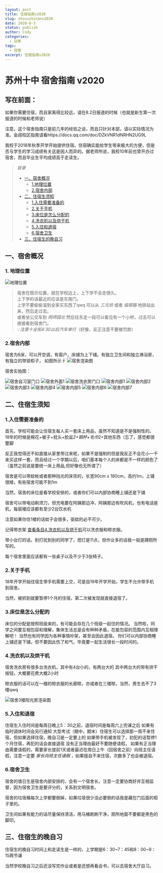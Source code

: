 ```yaml
---
layout: post
title: 住宿指南v2020
slug: zhusuzhinanv2020
date: 2020-8-3
status: publish
author: Cody
categories: 
  - 日常
tags:
  - 住宿
excerpt: 住宿指南v2020
---
```


# 苏州十中 宿舍指南 v2020

## 写在前面：

如果你需要住宿，而且家离得比较远，请在8.2日报道的时候（也就是新生第一次报道的时候和老师说）

注意，这个宿舍指南只是前几年的经验之谈，而且只针对本部，请以实际情况为准。金阊校区指南请看https://docs.qq.com/doc/DZkVNR1dNRHN2UG9L

我校于2018年秋季开学开始提供住宿。住宿确实能给学生带来极大的方便，但是否与学生的学习成绩有关这是因人而异的。据老师所说，我校10年前也曾开办过宿舍，而且毕业生平均成绩高于走读生。


> _目录_
> * [一、宿舍概况](#1)
>   * [1.地理位置](#1.1)
>   * [2.宿舍内部](#1.2)
> * [二、住宿生须知](#2)
>   * [1.入住需要准备的](#2.1)
>   * [2.关于手机](#2.2)
>   * [3.床位是怎么分配的](#2.3)
>   * [4.洗衣机以及烘干机](#2.4)
>   * [5.入住和退宿](#2.5)
>   * [6.宿舍卫生](#2.6)
> * [三、住宿生的晚自习](#3)

<h2 id="1">一、宿舍概况</h2>

<h3 id="1.1">1. 地理位置</h3>

![地理位置](./images/sushe001.jpg)

> 宿舍在图示位置，就在学校边上，上下学不会走很久。  
> 上下学的话最近的应该是东南门。  
> 上学不要偷偷溜到全家买东西了qwq
> 可以从 _三元坊_ 或者 _临顿路_ 地铁站出来，然后走过去。    
或者坐公交车到 _网师园北_  然后往东走一段可以看见有一个小桥，过去可以直接看到宿舍门。  
💡_注意十全街4:30以后汽车单行_（好像，反正注意不要被罚款）

  
<h3 id="1.2">2.宿舍内部</h3>

宿舍为6床，可以开空调，有窗户，床铺为上下铺。有独立卫生间和独立淋浴房，有独立的带锁柜子，
如图所示☟
![宿舍渲染图](./images/sushe002.jpg)

宿舍实拍图：

![宿舍自习室门口](./images/宿舍自习室门口.jpg)
![宿舍外面1](./images/宿舍外面1.jpg)
![宿舍洗衣房门口](./images/宿舍洗衣房门口.jpg)
![宿舍内部1](./images/宿舍内部1.jpg)
![宿舍内部2](./images/宿舍内部2.jpg)
![宿舍内部3](./images/宿舍内部3.jpg)
![宿舍内部4](./images/宿舍内部4.jpg)
![宿舍内部5](./images/宿舍内部5.jpg)
![宿舍内部6](./images/宿舍内部6.jpg)
![宿舍内部7](./images/宿舍内部7.jpg)


<h2 id="2">二、住宿生须知</h2>

<h3 id="2.1">1.入住需要准备的</h3>

首先，学校可能会让住宿生每人买一套床上用品，虽然不知道是不是强制性的。18年的时候是棉花+被子+枕头+脸盆*2+钢杯+毛巾*2+其他东西（忘了，感觉都很蹩脚

反正我觉得还不如直接从家里带过来呢，如果不是强制的但是我反正不会花小一千来买这样一套，而且经过一个学期以后，咱们基本每个人的床都是不一样的颜色了（虽然之前说是要统一床上用品,但好像也无所谓了）

宿舍是可以带蚊帐或者那种挡光的床帘的，长宽90cm x 180cm，高约1m，上铺很矮，有些宿舍可能不到1m

当然，宿舍的床位是看学校安排的，或者你们可以内部协商睡上铺还是下铺

宿舍可以带电动剃须刀，但充电要在阿姨那边冲，阿姨那边有吹风机，也有电话座机，每层楼应该都有至少2台饮水机

注意如果你住1楼的话蚊子会很多，驱蚊的必不可少。

记得带衣架 [查看条目4.洗衣机以及烘干机](#2.4)可以洗衣服和晾衣服。

带小台灯的话，别打扰到别的同学了，熄灯是11点，但作业多的话我一般是蹲厕所写的。

每个宿舍里面应该都有一张桌子以及不少于3张椅子。


<h3 id="2.2">2.关于手机</h3>

18年开学开始住宿生带手机需要上交，可是自19年开学开始，学生不允许带手机到宿舍。

当然，被抓到就要暂停1个月的住宿，第二次被发现就直接退宿了。

<h3 id="2.3">3.床位是怎么分配的</h3>

床位的分配是按照班级来的，有可能会存在几个班级一起住的情况。
当然啦，同学之间要互相包容和理解，集体生活总是会有种种矛盾，在能包容的范围内互相理解吧！
当然也有同学因为各种事情吵架，甚至会因此退宿。
你们可以内部协商睡上铺还是下铺，但不要因此伤了和气，毕竟要一起生活很长一段时间的。


<h3 id="2.4">4.洗衣机以及烘干机</h3>	
宿舍洗衣房有很多台洗衣机，其中有4台小的，有两台大的
其中两台大的带有烘干按钮，大概要花费大概2小时

晾衣服的话可以在一楼的晾衣服的长廊晾，亦或者在三楼晾，当然，男生去不了3楼qwq

![宿舍3楼阳光房渲染图](./images/宿舍3楼阳光房.png)

<h3 id="2.5">5.入住和退宿</h3>

住宿生入住时间是每周日晚上5：30之前，退宿时间是每周六上完课之后
如果有临时调休时间会另行通知
大型考试（期中，期末）住宿生可以选择那一周不来住宿，但如果选择住宿，晚自习是一定要上的
如果带手机被发现了，初犯的话暂停1个月住宿，再犯的话会直接退宿
没有正当理由最好不要随便请假，
如果有正当理由需要请假的，需要家长提前1天或者最迟在周日上午（回宿舍之前）向班主任请假，注意一定要 _家长向班主任请假_ ，如果擅自不来住宿，次数多了也会被退宿。

<h3 id="2.6">6.宿舍卫生</h3>

宿舍的值日生是宿舍内部安排的，会有一个宿舍长，注意一定要协商好并互相监督，因为宿舍卫生是要评分的，关系到文明宿舍。

宿舍的垃圾桶每次上学都要倒掉，如果垃圾很少没必要倒的话我是藏在门后面的柜子里的。

卫生间如果有能力的话尽量保持清洁，用马桶刷刷干净，厕所地面不要都是黑色的脚印。

<h2 id="3">三、住宿生的晚自习</h2>

住宿生的晚自习时间上和走读生是一样的，上学期是6：30~7：45和8：00~9：15两节课

当然学校晚自习之后还没写完作业或者是还想再看会书，可以去宿舍大厅自习。

